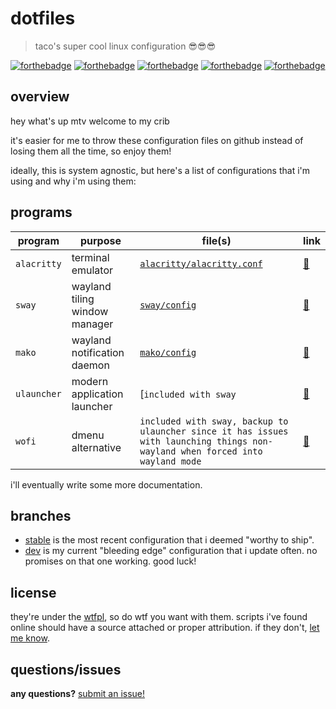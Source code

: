 # dotfiles 
> taco's super cool linux configuration 😎😎😎

[![forthebadge](https://forthebadge.com/images/badges/60-percent-of-the-time-works-every-time.svg)](https://forthebadge.com) [![forthebadge](https://forthebadge.com/images/badges/compatibility-club-penguin.svg)](https://forthebadge.com) [![forthebadge](https://forthebadge.com/images/badges/fo-real.svg)](https://forthebadge.com) [![forthebadge](https://forthebadge.com/images/badges/made-with-out-pants.svg)](https://forthebadge.com) [![forthebadge](https://forthebadge.com/images/badges/powered-by-black-magic.svg)](https://forthebadge.com)


## overview

hey what's up mtv welcome to my crib

it's easier for me to throw these configuration files on github instead of losing them all the time, so enjoy them! 

ideally, this is system agnostic, but here's a list of configurations that i'm using and why i'm using them: 


## programs 
<!-- todo: add more programs -->

|program|purpose|file(s)|link|
|---|---|---|---|
|`alacritty`|terminal emulator|[`alacritty/alacritty.conf`](alacritty/alacritty.conf)|[🔗](https://github.com/alacritty/alacritty)
|`sway`|wayland tiling window manager|[`sway/config`](sway/config)|[🔗](https://github.com/swaywm/sway)|
|`mako`|wayland notification daemon|[`mako/config`](mako/config)|[🔗](https://github.com/emersion/mako)|
|`ulauncher`|modern application launcher|[`included with sway`|[🔗](https://github.com/Ulauncher/Ulauncher)
|`wofi`|dmenu alternative|`included with sway, backup to ulauncher since it has issues with launching things non-wayland when forced into wayland mode`|[🔗](https://hg.sr.ht/~scoopta/wofi)|

i'll eventually write some more documentation.

## branches 

* [stable](https://github.com/takouhai/dotfiles/tree/stable) is the most recent configuration that i deemed "worthy to ship".
* [dev](https://github.com/takouhai/dotfiles/tree/dev) is my current "bleeding edge" configuration that i update often. no promises on that one working. good luck!


## license

they're under the [wtfpl](license.md), so do wtf you want with them. scripts i've found online should have a source attached or proper attribution. if they don't, [let me know](https://github.com/takouhai/dotfiles/issues/new).


## questions/issues

**any questions?** [submit an issue!](https://github.com/takouhai/dotfiles/issues/new)
